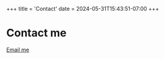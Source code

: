 +++
title = 'Contact'
date = 2024-05-31T15:43:51-07:00
+++

# Contact me

[Email me](mailto:contact@ssebs.com)
